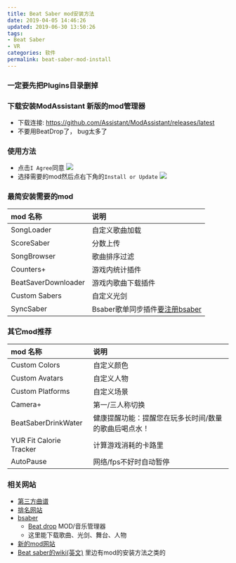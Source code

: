 ```yaml
---
title: Beat Saber mod安装方法
date: 2019-04-05 14:46:26
updated: 2019-06-30 13:50:26
tags:
- Beat Saber
- VR
categories: 软件
permalink: beat-saber-mod-install
---
```


### 一定要先把Plugins目录删掉

### 下载安装ModAssistant 新版的mod管理器
 - 下载连接: https://github.com/Assistant/ModAssistant/releases/latest
 - 不要用BeatDrop了， bug太多了
 
### 使用方法
- 点击`I Agree`同意
  ![](http://ww1.sinaimg.cn/large/5e53d68bly1g4jhedb4waj20z60jtta7.jpg)
- 选择需要的mod然后点右下角的`Install or Update`
  ![](http://ww1.sinaimg.cn/large/5e53d68bly1g4jheo7zy0j20z60jtacn.jpg)

### 最简安装需要的mod
mod 名称| 说明 
:----|:----
SongLoader|自定义歌曲加载
ScoreSaber|分数上传
SongBrowser|歌曲排序过滤
Counters+|游戏内统计插件
BeatSaverDownloader|游戏内歌曲下载插件
Custom Sabers|自定义光剑
SyncSaber|Bsaber歌单同步插件[要注册bsaber](https://bsaber.com/)

### 其它mod推荐
mod 名称| 说明 
:----|:----
Custom Colors|自定义颜色
Custom Avatars|自定义人物
Custom Platforms|自定义场景
Camera+| 第一/三人称切换
BeatSaberDrinkWater|健康提醒功能：提醒您在玩多长时间/数量的歌曲后喝点水！
YUR Fit Calorie Tracker|计算游戏消耗的卡路里
AutoPause|网络/fps不好时自动暂停

### 相关网站
- [第三方曲谱](https://beatsaver.com/browse/newest)
- [排名网站](https://scoresaber.com/global)
- [bsaber](https://bsaber.com/) 
   - [Beat drop](https://bsaber.com/beatdrop/) MOD/音乐管理器
   - 这里能下载歌曲、光剑、舞台、人物
- [新的mod网站](https://beatmods.com)
- [Beat saber的wiki(英文)](https://wiki.assistant.moe/) 里边有mod的安装方法之类的
